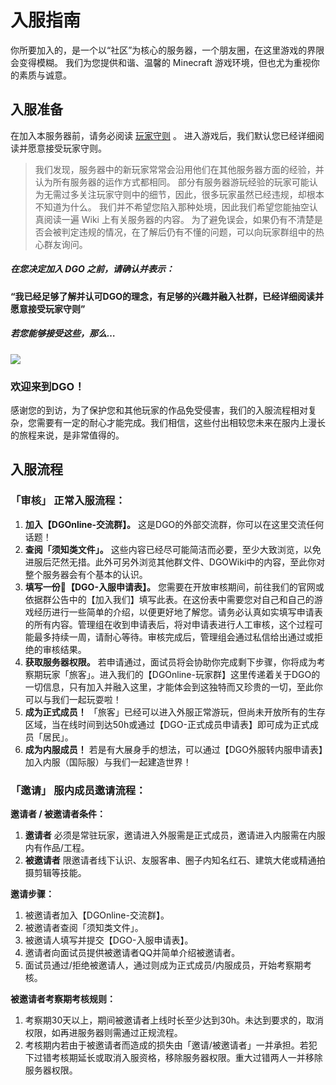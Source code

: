 <!-- docs/guide/join/guide.md -->

# 入服指南

你所要加入的，是一个以“社区”为核心的服务器，一个朋友圈，在这里游戏的界限会变得模糊。
我们为您提供和谐、温馨的 Minecraft 游戏环境，但也尤为重视你的素质与诚意。



## 入服准备

在加入本服务器前，请务必阅读 [玩家守则](basic/information/rules.md) 。
进入游戏后，我们默认您已经详细阅读并愿意接受玩家守则。

> 我们发现，服务器中的新玩家常常会沿用他们在其他服务器方面的经验，并认为所有服务器的运作方式都相同。
部分有服务器游玩经验的玩家可能认为无需过多关注玩家守则中的细节，因此，很多玩家虽然已经违规，却根本不知道为什么。
我们并不希望您陷入那种处境，因此我们希望您能抽空认真阅读一遍 Wiki 上有关服务器的内容。
为了避免误会，如果仍有不清楚是否会被判定违规的情况，在了解后仍有不懂的问题，可以向玩家群组中的热心群友询问。

##### 在您决定加入 DGO 之前，请确认并表示：

 **“我已经足够了解并认可DGO的理念，有足够的兴趣并融入社群，已经详细阅读并愿意接受玩家守则”** 

##### 若您能够接受这些，那么…

![](http://39.100.70.44:8000/images/index_rotation_pic1.jpg)

### 欢迎来到DGO！

感谢您的到访，为了保护您和其他玩家的作品免受侵害，我们的入服流程相对复杂，您需要有一定的耐心才能完成。我们相信，这些付出相较您未来在服内上漫长的旅程来说，是非常值得的。





## 入服流程

### 「审核」 正常入服流程：

1. **加入【DGOnline-交流群】。** 这是DGO的外部交流群，你可以在这里交流任何话题！
2. **查阅「须知类文件」。** 这些内容已经尽可能简洁而必要，至少大致浏览，以免进服后茫然无措。此外可另外浏览其他群文件、DGOWiki中的内容，至此你对整个服务器会有个基本的认识。
3. **填写一份📰【DGO-入服申请表】。** 您需要在开放审核期间，前往我们的官网或依据群公告中的【加入我们】填写此表。在这份表中需要您对自己和自己的游戏经历进行一些简单的介绍，以便更好地了解您。请务必认真如实填写申请表的所有内容。管理组在收到申请表后，将对申请表进行人工审核，这个过程可能最多持续一周，请耐心等待。审核完成后，管理组会通过私信给出通过或拒绝的审核结果。
4. **获取服务器权限。** 若申请通过，面试员将会协助你完成剩下步骤，你将成为考察期玩家「旅客」。进入我们的【DGOnline-玩家群】这里传递着关于DGO的一切信息，只有加入并融入这里，才能体会到这独特而又珍贵的一切，至此你可以与我们一起玩耍啦！
5. **成为正式成员！** 「旅客」已经可以进入外服正常游玩，但尚未开放所有的生存区域，当在线时间到达50h或通过【DGO-正式成员申请表】即可成为正式成员「居民」。
6. **成为内服成员！** 若是有大展身手的想法，可以通过【DGO外服转内服申请表】加入内服（国际服）与我们一起建造世界！

### 「邀请」 服内成员邀请流程：

 **邀请者 / 被邀请者条件：** 

1. **邀请者** 必须是常驻玩家，邀请进入外服需是正式成员，邀请进入内服需在内服内有作品/工程。
2. **被邀请者** 限邀请者线下认识、友服客串、圈子内知名红石、建筑大佬或精通拍摄剪辑等技能。

 **邀请步骤：** 

1.  被邀请者加入【DGOnline-交流群】。
2.  被邀请者查阅「须知类文件」。
3.  被邀请人填写并提交【DGO-入服申请表】。
4.  邀请者向面试员提供被邀请者QQ并简单介绍被邀请者。
5.  面试员通过/拒绝被邀请人，通过则成为正式成员/内服成员，开始考察期考核。

 **被邀请者考察期考核规则：** 

1.  考察期30天以上，期间被邀请者上线时长至少达到30h。未达到要求的，取消权限，如再进服务器则需通过正规流程。
2.  考核期内若由于被邀请者而造成的损失由「邀请/被邀请者」一并承担。若犯下过错考核期延长或取消入服资格，移除服务器权限。重大过错两人一并移除服务器权限。
